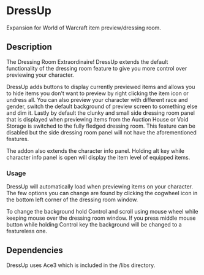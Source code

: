 # DressUp
Expansion for World of Warcraft item preview/dressing room.

## Description
The Dressing Room Extraordinaire! DressUp extends the default functionality of the dressing room feature to give you more control over previewing your character.

DressUp adds buttons to display currently previewed items and allows you to hide items you don't want to preview by right clicking the item icon or undress all. You can also preview your character with different race and gender, switch the default background of preview screen to something else and dim it. Lastly by default the clunky and small side dressing room panel that is displayed when previewing items from the Auction House or Void Storage is switched to the fully fledged dressing room. This feature can be disabled but the side dressing room panel will not have the aforementioned features.

The addon also extends the character info panel. Holding alt key while character info panel is open will display the item level of equipped items.

### Usage
DressUp will automatically load when previewing items on your character. The few options you can change are found by clicking the cogwheel icon in the bottom left corner of the dressing room window.

To change the background hold Control and scroll using mouse wheel while keeping mouse over the dressing room window. If you press middle mouse button while holding Control key the background will be changed to a featureless one.

## Dependencies
DressUp uses Ace3 which is included in the /libs directory.

